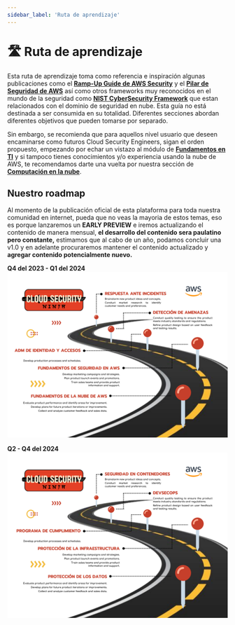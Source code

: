 ```yaml
---
sidebar_label: 'Ruta de aprendizaje'
---
```


# 🛣️ Ruta de aprendizaje
Esta ruta de aprendizaje toma como referencia e inspiración algunas publicaciones como el **[Ramp-Up Guide de AWS Security](https://d1.awsstatic.com/training-and-certification/ramp-up_guides/Ramp-Up_Guide_Security.pdf)** y el **[Pilar de Seguridad de AWS](https://docs.aws.amazon.com/es_es/wellarchitected/latest/security-pillar/welcome.html)** así como otros frameworks muy reconocidos en el mundo de la seguridad como **[NIST CyberSecurity Framework](https://www.nist.gov/cyberframework)** que estan relacionados con el dominio de seguridad en nube. Esta guía no está destinada a ser consumida en su totalidad. Diferentes secciones abordan diferentes objetivos que pueden tomarse por separado.

Sin embargo, se recomienda que para aquellos nivel usuario que deseen encaminarse como futuros Cloud Security Engineers, sigan el orden propuesto, empezando por echar un vistazo al módulo de **[Fundamentos en TI](/docs/fundamentos/)** y si tampoco tienes conocimientos y/o experiencia usando la nube de AWS, te recomendamos darte una vuelta por nuestra sección de **[Computación en la nube](/docs/computacion-en-la-nube)**.

## Nuestro roadmap
Al momento de la publicación oficial de esta plataforma para toda nuestra comunidad en internet, pueda que no veas la mayoria de estos temas, eso es porque lanzaremos un **EARLY PREVIEW** e iremos actualizando el contenido de manera mensual, **el desarrollo del contenido sera paulatino pero constante,** estimamos que al cabo de un año, podamos concluir una v1.0 y en adelante procuraremos mantener el contenido actualizado y **agregar contenido potencialmente nuevo.**

**Q4 del 2023 - Q1 del 2024**
![Cloud Security Ninja Roadmap](./img/roadmap_p1.svg)

**Q2 - Q4 del 2024**
![Cloud Security Ninja Roadmap](./img/roadmap_p2.svg)
